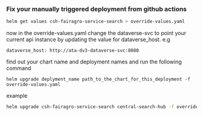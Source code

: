 
### Fix your manually triggered deployment from github actions

```sh
helm get values csh-fairagro-service-search > override-values.yaml
```

now in the override-values.yaml change the dataverse-svc to point your current api instance by updating the value for dataverse_host. e.g 

```
dataverse_host: http://ata-dv3-dataverse-svc:8080
```

find out your chart name and deployment names and run the following command
```
helm upgrade deplyment_name path_to_the_chart_for_this_deployment -f override-values.yaml
```


example
```sh
helm upgrade csh-fairagro-service-search central-search-hub -f override-values.yaml
```